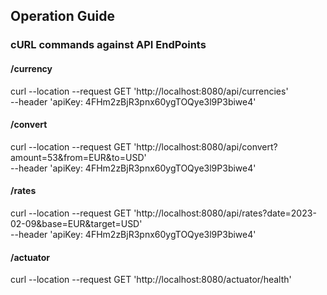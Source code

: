 ## Operation Guide

### cURL commands against API EndPoints

#### /currency

curl --location --request GET 'http://localhost:8080/api/currencies' \
--header 'apiKey: 4FHm2zBjR3pnx60ygTOQye3l9P3biwe4'

#### /convert

curl --location --request GET 'http://localhost:8080/api/convert?amount=53&from=EUR&to=USD' \
--header 'apiKey: 4FHm2zBjR3pnx60ygTOQye3l9P3biwe4'

#### /rates
curl --location --request GET 'http://localhost:8080/api/rates?date=2023-02-09&base=EUR&target=USD' \
--header 'apiKey: 4FHm2zBjR3pnx60ygTOQye3l9P3biwe4'

#### /actuator
curl --location --request GET 'http://localhost:8080/actuator/health'
